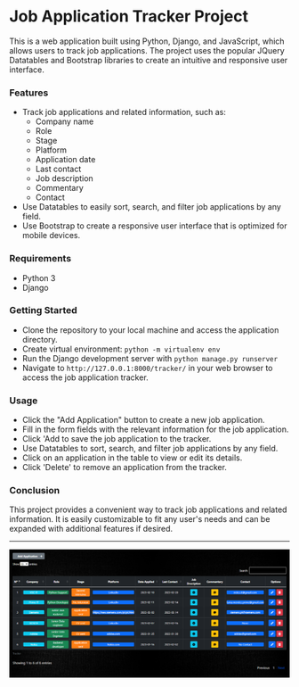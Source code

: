 # Job Application Tracker Project

This is a web application built using Python, Django, and JavaScript, which allows users to track job applications. The project uses the popular JQuery Datatables and Bootstrap libraries to create an intuitive and responsive user interface.

### Features
- Track job applications and related information, such as: 
	- Company name 
	- Role
	- Stage
	- Platform
	- Application date
	- Last contact
	- Job description
	- Commentary
	- Contact
- Use Datatables to easily sort, search, and filter job applications by any field.
- Use Bootstrap to create a responsive user interface that is optimized for mobile devices.

### Requirements
- Python 3
- Django

### Getting Started
- Clone the repository to your local machine and access the application directory.
- Create virtual environment: `python -m virtualenv env`
- Run the Django development server with `python manage.py runserver`
- Navigate to `http://127.0.0.1:8000/tracker/` in your web browser to access the job application tracker.


### Usage
- Click the "Add Application" button to create a new job application.
- Fill in the form fields with the relevant information for the job application.
- Click 'Add to save the job application to the tracker.
- Use Datatables to sort, search, and filter job applications by any field.
- Click on an application in the table to view or edit its details.
- Click 'Delete' to remove an application from the tracker.

### Conclusion
This project provides a convenient way to track job applications and related information. It is easily customizable to fit any user's needs and can be expanded with additional features if desired.

<hr/>

![](./previews/preview01.png)
